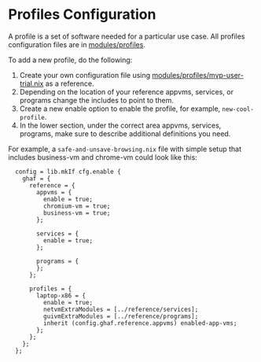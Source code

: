 <!--
    Copyright 2022-2024 TII (SSRC) and the Ghaf contributors
    SPDX-License-Identifier: CC-BY-SA-4.0
-->

# Profiles Configuration

A profile is a set of software needed for a particular use case. All profiles configuration files are in [modules/profiles](https://github.com/tiiuae/ghaf/tree/main/modules/profiles).

To add a new profile, do the following:

1. Create your own configuration file using [modules/profiles/mvp-user-trial.nix](https://github.com/tiiuae/ghaf/blob/main/modules/profiles/mvp-user-trial.nix) as a reference.
2. Depending on the location of your reference appvms, services, or programs change the includes to point to them.
3. Create a new enable option to enable the profile, for example, `new-cool-profile`.
4. In the lower section, under the correct area appvms, services, programs, make sure to describe additional definitions you need.


For example, a `safe-and-unsave-browsing.nix` file with simple setup that includes business-vm and chrome-vm could look like this:

```
  config = lib.mkIf cfg.enable {
    ghaf = {
      reference = {
        appvms = {
          enable = true;
          chromium-vm = true;
          business-vm = true;
        };

        services = {
          enable = true;
        };

        programs = {
        };
      };

      profiles = {
        laptop-x86 = {
          enable = true;
          netvmExtraModules = [../reference/services];
          guivmExtraModules = [../reference/programs];
          inherit (config.ghaf.reference.appvms) enabled-app-vms;
        };
      };
    };
  };
```